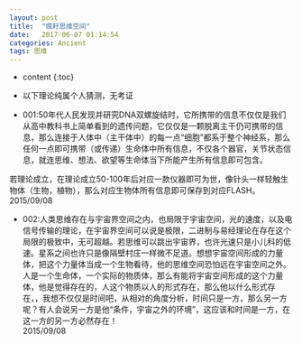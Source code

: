 ```yaml
---
layout: post
title:  "瘋耔思维空间"
date:   2017-06-07 01:14:54
categories: Ancient
tags: 思维
---
```


* content
{:toc}

* 以下理论纯属个人猜测，无考证

- 001:50年代人民发现并研究DNA双螺旋结时，它所携带的信息不仅仅是我们从高中教科书上简单看到的遗传问题，它仅仅是一颗脱离主干仍可携带的信息，那么连接于人体中（主干体中）的每一点“细胞”都系于整个神经系，那么任何一点即可携带（或传递）生命体中所有信息，不仅各个器官，关节状态信息，就连思维、想法、欲望等生命体当下所能产生所有信息即可包含。

若理论成立，在理论成立50-100年后对应一款仪器即可为世，像针头一样轻触生物体（生物，植物），那么对应生物体所有信息即可保存到对应FLASH。
2015/09/08





- 002:人类思维存在与宇宙界空间之内，也局限于宇宙空间，光的速度，以及电信号传输的理论，在宇宙界空间可以说是极限，二进制与易经理论在存在这个局限的极致中，无可超越。若思维可以跳出宇宙界，也许光速只是小儿科的低速。星系之间也许只是像隔壁村庄一样微不足道。想想宇宙空间形成的力量体，把这个力量体当成一个生物看待，他的思维空间恐怕远在宇宙空间之外。人是一个生命体，一个实际的物质体，那么有能将宇宙空间形成的这个力量体，他是觉得存在的，人这个物质以人的形式存在，那么他以什么形式存在，，我想不仅仅是时间吧，从相对的角度分析，时间只是一方，那么另一方呢？有人会说另一方是他“条件，宇宙之外的环境”，这应该和时间是一方，在这一方的另一方必然存在！　　　　　　　　　　　　　　　　　　　　　　　　　　　　　　　　　　　　　　　　　　2015/09/08
